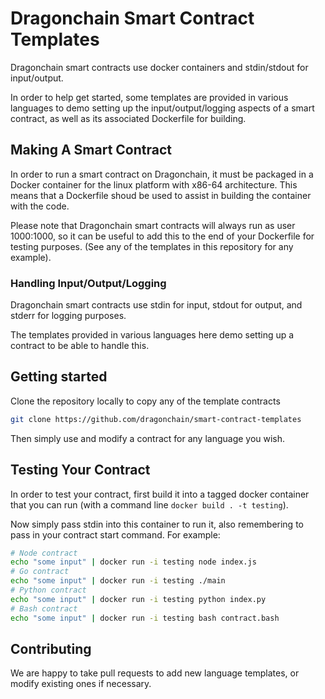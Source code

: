 # Dragonchain Smart Contract Templates

Dragonchain smart contracts use docker containers and stdin/stdout for input/output.

In order to help get started, some templates are provided in various languages to demo setting up the input/output/logging aspects of a smart contract, as well as its associated Dockerfile for building.

## Making A Smart Contract

In order to run a smart contract on Dragonchain, it must be packaged in a Docker container for the linux platform with x86-64 architecture. This means that a Dockerfile shoud be used to assist in building the container with the code.

Please note that Dragonchain smart contracts will always run as user 1000:1000, so it can be useful to add this to the end of your Dockerfile for testing purposes. (See any of the templates in this repository for any example).

### Handling Input/Output/Logging

Dragonchain smart contracts use stdin for input, stdout for output, and stderr for logging purposes.

The templates provided in various languages here demo setting up a contract to be able to handle this.

## Getting started

Clone the repository locally to copy any of the template contracts

```sh
git clone https://github.com/dragonchain/smart-contract-templates
```

Then simply use and modify a contract for any language you wish.

## Testing Your Contract

In order to test your contract, first build it into a tagged docker container that you can run (with a command line `docker build . -t testing`).

Now simply pass stdin into this container to run it, also remembering to pass in your contract start command. For example:

```sh
# Node contract
echo "some input" | docker run -i testing node index.js
# Go contract
echo "some input" | docker run -i testing ./main
# Python contract
echo "some input" | docker run -i testing python index.py
# Bash contract
echo "some input" | docker run -i testing bash contract.bash
```

## Contributing

We are happy to take pull requests to add new language templates, or modify existing ones if necessary.
